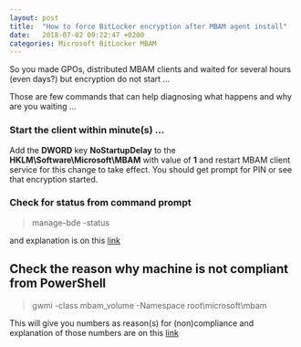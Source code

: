 ```yaml
---
layout: post
title:  "How to force BitLocker encryption after MBAM agent install"
date:   2018-07-02 09:22:47 +0200
categories: Microsoft BitLocker MBAM
---
```


So you made GPOs, distributed MBAM clients and waited for several hours (even days?) but encryption do not start ...

Those are few commands that can help diagnosing what happens and why are you waiting ...

### Start the client within minute(s) ...

Add the **DWORD** key **NoStartupDelay** to the
**HKLM\Software\Microsoft\MBAM**
with value of **1**
and restart MBAM client service for this change to take effect. You should get prompt for PIN or see that encryption started.

### Check for status from command prompt

> manage-bde -status

and explanation is on this [link](https://docs.microsoft.com/en-us/windows-server/administration/windows-commands/manage-bde)

## Check the reason why machine is not compliant from PowerShell

> gwmi -class mbam_volume -Namespace root\microsoft\mbam

This will give you numbers as reason(s) for (non)compliance and explanation of those numbers are on this [link](https://docs.microsoft.com/en-us/Microsoft-desktop-optimization-pack/mbam-v25/determining-why-a-device-receives-a-noncompliance-message "Determining why a Device Receives a Noncompliance Message")
